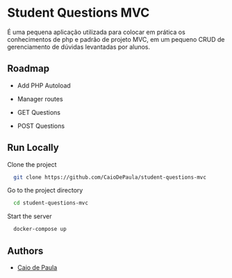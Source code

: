 
# Student Questions MVC

É uma pequena aplicação utilizada
para colocar em prática os conhecimentos de php e padrão de projeto MVC, 
em um pequeno CRUD de gerenciamento de dúvidas levantadas por alunos.


## Roadmap

- Add PHP Autoload

- Manager routes

- GET Questions

- POST Questions


## Run Locally

Clone the project

```bash
  git clone https://github.com/CaioDePaula/student-questions-mvc
```

Go to the project directory

```bash
  cd student-questions-mvc
```

Start the server

```bash
  docker-compose up
```


## Authors

- [Caio de Paula](https://www.github.com/CaioDePaula)
